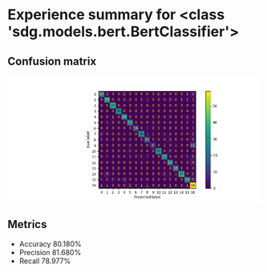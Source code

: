 # Experience summary for <class 'sdg.models.bert.BertClassifier'>
## Confusion matrix
![confusion matrix](confusion_matrix.png)
## Metrics
- Accuracy 80.180%
- Precision 81.680%
- Recall 78.977%

